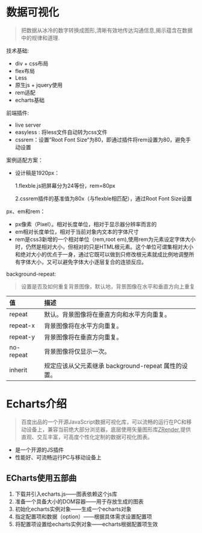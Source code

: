 # 数据可视化

> 把数据从冰冷的数字转换成图形,清晰有效地传达沟通信息,揭示蕴含在数据中的规律和道理.

技术基础:

- div + css布局
- flex布局
- Less
- 原生js + jquery使用
- rem适配
- echarts基础

前端插件:

- live server
- easyless : 将less文件自动转为css文件
- cssrem：设置”Root Font Size“为80，即通过插件将rem设置为80，避免手动设置

案例适配方案：

- 设计稿是1920px：

  1.flexble.js把屏幕分为24等份，rem=80px

  2.cssrem插件的基准值为80x（与flexble相匹配），通过Root Font Size设置

px、em和rem：

- px像素（Pixel）。相对长度单位，相对于显示器分辨率而言的
- em相对长度单位，相对于当前对象内文本的字体尺寸
- rem是css3新增的一个相对单位（rem,root em),使用rem为元素设定字体大小时，仍然是相对大小，但相对的只是HTML根元素。这个单位可谓集相对大小和绝对大小的优点于一身，通过它既可以做到只修改根元素就成比例地调整所有字体大小，又可以避免字体大小逐层复合的连锁反应。

background-repeat:

> 设置是否及如何重复背景图像，默认地，背景图像在水平和垂直方向上重复

| 值        | 描述                                                |
| :-------- | :-------------------------------------------------- |
| repeat    | 默认。背景图像将在垂直方向和水平方向重复。          |
| repeat-x  | 背景图像将在水平方向重复。                          |
| repeat-y  | 背景图像将在垂直方向重复。                          |
| no-repeat | 背景图像将仅显示一次。                              |
| inherit   | 规定应该从父元素继承 background-repeat 属性的设置。 |

# Echarts介绍

> 百度出品的一个开源JavaScript数据可视化库，可以流畅的运行在PC和移动设备上，兼容当前绝大部分浏览器，底层使用矢量图形库<u>ZRender</u>,提供直观、交互丰富，可高度个性化定制的数据可视化图表。

- 是一个开源的JS插件
- 性能好、可流畅运行PC与移动设备上

## ECharts使用五部曲

1. 下载并引入echarts.js——图表依赖这个js库
2. 准备一个具备大小的DOM容器——用于存放生成的图表
3. 初始化echarts实例对象——生成一个echarts对象
4. 指定配置项和数据（option）——根据具体需求设置配置项
5. 将配置项设置给echarts实例对象——echarts根据配置项生效

